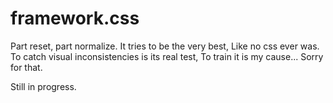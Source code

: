 framework.css
=============

Part reset, part normalize. It tries to be the very best, Like no css ever was. To catch visual inconsistencies is its real test, To train it is my cause... Sorry for that.


Still in progress.
